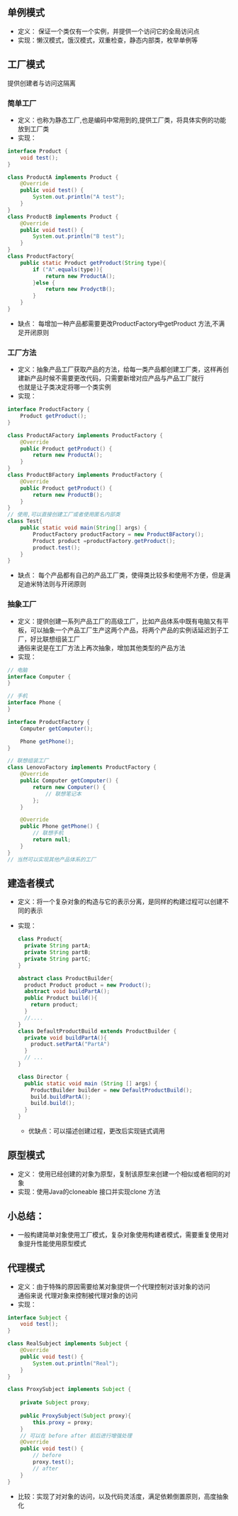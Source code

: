 ## 单例模式
- 定义： 保证一个类仅有一个实例，并提供一个访问它的全局访问点
- 实现：懒汉模式，饿汉模式，双重检查，静态内部类，枚举单例等
## 工厂模式
提供创建者与访问这隔离
###  简单工厂
- 定义：也称为静态工厂,也是编码中常用到的,提供工厂类，将具体实例的功能放到工厂类
- 实现：

```java
interface Product {
    void test();
}

class ProductA implements Product {
    @Override
    public void test() {
        System.out.println("A test");
    }
}
class ProductB implements Product {
    @Override
    public void test() {
        System.out.println("B test");
    }
}
class ProductFactory{
    public static Product getProduct(String type){
        if ("A".equals(type)){
            return new ProductA();
        }else {
            return new ProdyctB();
        }
    }
}
```
- 缺点： 每增加一种产品都需要更改ProductFactory中getProduct 方法,不满足开闭原则

### 工厂方法
- 定义：抽象产品工厂获取产品的方法，给每一类产品都创建工厂类，这样再创建新产品时候不需要更改代码，只需要新增对应产品与产品工厂就行</br>
       也就是让子类决定将哪一个类实例
- 实现：

```java
interface ProductFactory {
    Product getProduct();
}

class ProductAFactory implements ProductFactory {
    @Override
    public Product getProduct() {
        return new ProductA();
    }
}
class ProductBFactory implements ProductFactory {
    @Override
    public Product getProduct() {
        return new ProductB();
    }
}
// 使用,可以直接创建工厂或者使用匿名内部类
class Test{
    public static void main(String[] args) {
        ProductFactory productFactory = new ProductBFactory();
        Product product =productFactory.getProduct();
        product.test();
    }
}
```
- 缺点： 每个产品都有自己的产品工厂类，使得类比较多和使用不方便，但是满足迪米特法则与开闭原则
### 抽象工厂
- 定义：提供创建一系列产品工厂的高级工厂，比如产品体系中既有电脑又有平板，可以抽象一个产品工厂生产这两个产品，将两个产品的实例话延迟到子工厂，好比联想组装工厂</br>
  通俗来说是在工厂方法上再次抽象，增加其他类型的产品方法
- 实现：

```java
// 电脑
interface Computer {
}

// 手机
interface Phone {
}

interface ProductFactory {
    Computer getComputer();

    Phone getPhone();
}

// 联想组装工厂
class LenovoFactory implements ProductFactory {
    @Override
    public Computer getComputer() {
        return new Computer() {
            // 联想笔记本
        };
    }

    @Override
    public Phone getPhone() {
        // 联想手机
        return null;
    }
}
// 当然可以实现其他产品体系的工厂
```
## 建造者模式

- 定义：将一个复杂对象的构造与它的表示分离，是同样的构建过程可以创建不同的表示

- 实现：

  ```java
  class Product{
    private String partA;
    private String partB;
    private String partC;
  }
  
  abstract class ProductBuilder{
    product Product product = new Product();
    abstract void buildPartA();
    public Product build(){
      return product;
    }
    //....
  }
  class DefaultProductBuild extends ProductBuilder {
    private void buildPartA(){
      product.setPartA("PartA")
    }
    // ...
  }
  
  class Director {
    public static void main (String [] args) {
      ProductBuilder builder = new DefaultProductBuild();
      build.buildPartA();
      build.build();
    }
  }
  ```

  - 优缺点：可以描述创建过程，更改后实现链式调用

## 原型模式
- 定义： 使用已经创建的对象为原型，复制该原型来创建一个相似或者相同的对象
- 实现：使用Java的cloneable 接口并实现clone 方法
## 小总结：

- 一般构建简单对象使用工厂模式，复杂对象使用构建者模式，需要重复使用对象提升性能使用原型模式

## 代理模式
- 定义：由于特殊的原因需要给某对象提供一个代理控制对该对象的访问</br>
  通俗来说 代理对象来控制被代理对象的访问
- 实现：

```java
interface Subject {
    void test();
}

class RealSubject implements Subject {
    @Override
    public void test() {
        System.out.println("Real");
    }
}

class ProxySubject implements Subject {
    
    private Subject proxy;
    
    public ProxySubject(Subject proxy){
        this.proxy = proxy;
    }
    // 可以在 before after 前后进行增强处理
    @Override
    public void test() {
        // before
        proxy.test();
        // after
    }
}
```
- 比较：实现了对对象的访问，以及代码灵活度，满足依赖倒置原则，高度抽象化


